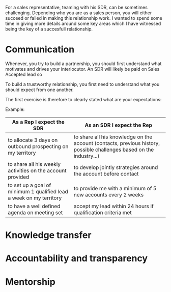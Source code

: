 
For a sales representative, teaming with his SDR, can be sometimes challenging. Depending who you are as a sales person, you will either succeed or failed in making this relationship work.
I wanted to spend some time in giving more details around some key areas which I have witnessed being the key of a succesfull relationship.


# Communication


Whenever, you try to build a partnership, you should first understand what motivates and drives your interlocutor.
An SDR will likely be paid on Sales Accepted lead so 


To build a trustworthy relationship, you first need to understand what you should expect from one another.


The first exercise is therefore to clearly stated what are your expectations:

Example:

As a Rep I expect the SDR | As an SDR I expect the Rep |
----|------|
to allocate 3 days on outbound prospecting on my territory | to share all his knowledge on the account (contacts, previous history, possible challenges based on the industry...) |
to share all his weekly activities on the account provided | to develop jointly strategies around the account before contact
to set up a goal of minimum 1 qualified lead a week on my territory | to provide me with a minimum of 5 new accounts every 2 weeks |
to have a well defined agenda on meeting set | accept my lead within 24 hours if qualification criteria met|



# Knowledge transfer




# Accountability and transparency


# Mentorship









